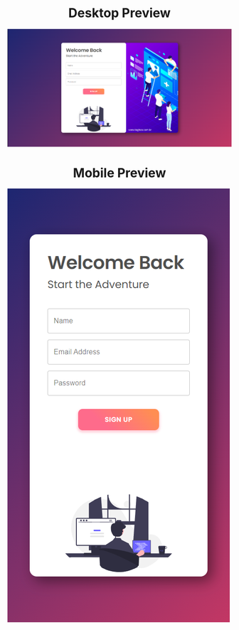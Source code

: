 <div align="center"><h1>Desktop Preview</h1></div>

<img src="/src/assets/images/peview-desktop.png" alt="preview-image"/>

<div align="center"><h1>Mobile Preview</h1></div>

<img   align="center" src="/src/assets/images/peview-mobile.png" alt="preview-image"/>

